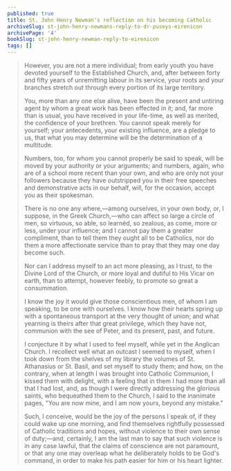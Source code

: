 ```yaml
---
published: true
title: St. John Henry Newman's reflection on his becoming Catholic
archiveSlug: st-john-henry-newmans-reply-to-dr-puseys-eirenicon
archivePage: '4'
bookSlug: st-john-henry-newman-reply-to-eirenicon
tags: []
---
```


> However, you are not a mere individual; from early youth you have devoted yourself to the Established Church, and, after between forty and fifty years of unremitting labour in its service, your roots and your branches stretch out through every portion of its large territory.
>
> You, more than any one else alive, have been the present and untiring agent by whom a great work has been effected in it; and, far more than is usual, you have received in your life-time, as well as merited, the confidence of your brethren. You cannot speak merely for yourself; your antecedents, your existing influence, are a pledge to us, that what you may determine will be the determination of a multitude.
>
> Numbers, too, for whom you cannot properly be said to speak, will be moved by your authority or your arguments; and numbers, again, who are of a school more recent than your own, and who are only not your followers because they have outstripped you in their free speeches and demonstrative acts in our behalf, will, for the occasion, accept you as their spokesman.
>
> There is no one any where,—among ourselves, in your own body, or, I suppose, in the Greek Church,—who can affect so large a circle of men, so virtuous, so able, so learnéd, so zealous, as come, more or less, under your influence; and I cannot pay them a greater compliment, than to tell them they ought all to be Catholics, nor do them a more affectionate service than to pray that they may one day become such.
>
> Nor can I address myself to an act more pleasing, as I trust, to the Divine Lord of the Church, or more loyal and dutiful to His Vicar on earth, than to attempt, however feebly, to promote so great a consummation.
>
> I know the joy it would give those conscientious men, of whom I am speaking, to be one with ourselves. I know how their hearts spring up with a spontaneous transport at the very thought of union; and what yearning is theirs after that great privilege, which they have not, communion with the see of Peter, and its present, past, and future.
>
> I conjecture it by what I used to feel myself, while yet in the Anglican Church. I recollect well what an outcast I seemed to myself, when I took down from the shelves of my library the volumes of St. Athanasius or St. Basil, and set myself to study them; and how, on the contrary, when at length I was brought into Catholic Communion, I kissed them with delight, with a feeling that in them I had more than all that I had lost, and, as though I were directly addressing the glorious saints, who bequeathed them to the Church, I said to the inanimate pages, "You are now mine, and I am now yours, beyond any mistake."
>
> Such, I conceive, would be the joy of the persons I speak of, if they could wake up one morning, and find themselves rightfully possessed of Catholic traditions and hopes, without violence to their own sense of duty;—and, certainly, I am the last man to say that such violence is in any case lawful, that the claims of conscience are not paramount, or that any one may overleap what he deliberately holds to be God's command, in order to make his path easier for him or his heart lighter.

